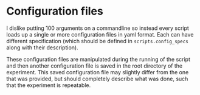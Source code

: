 # Configuration files

I dislike putting 100 arguments on a commandline so instead every script loads
up a single or more configuration files in yaml format. Each can have different
specification (which should be defined in `scripts.config_specs` along with
their description).

These configuration files are manipulated during the running of the script and
then another configuration file is saved in the root directory of the
experiment. This saved configuration file may slightly differ from the one that
was provided, but should completely describe what was done, such that the
experiment is repeatable.

